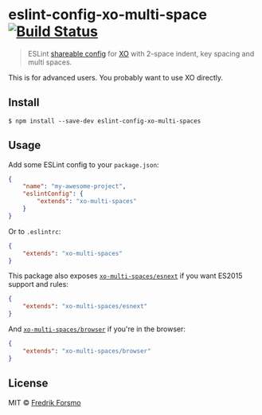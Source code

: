 # eslint-config-xo-multi-space [![Build Status](https://travis-ci.org/frozzare/eslint-config-xo-multi-space.svg?branch=master)](https://travis-ci.org/frozzare/eslint-config-xo-multi-space)

> ESLint [shareable config](http://eslint.org/docs/developer-guide/shareable-configs.html) for [XO](https://github.com/sindresorhus/xo) with 2-space indent, key spacing and multi spaces.

This is for advanced users. You probably want to use XO directly.

## Install

```
$ npm install --save-dev eslint-config-xo-multi-spaces
```

## Usage

Add some ESLint config to your `package.json`:

```json
{
	"name": "my-awesome-project",
	"eslintConfig": {
		"extends": "xo-multi-spaces"
	}
}
```

Or to `.eslintrc`:

```json
{
	"extends": "xo-multi-spaces"
}
```

This package also exposes [`xo-multi-spaces/esnext`](esnext.js) if you want ES2015 support and rules:

```json
{
	"extends": "xo-multi-spaces/esnext"
}
```

And [`xo-multi-spaces/browser`](browser.js) if you're in the browser:

```json
{
	"extends": "xo-multi-spaces/browser"
}
```

## License

MIT © [Fredrik Forsmo](http://forsmo.me)
